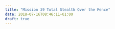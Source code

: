 ```yaml
---
title: "Mission 39 Total Stealth Over the Fence"
date: 2018-07-16T08:46:11+01:00
draft: true
---
```


